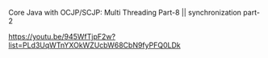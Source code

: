 Core Java with OCJP/SCJP: Multi Threading Part-8 || synchronization part-2

https://youtu.be/945WfTjpF2w?list=PLd3UqWTnYXOkWZUcbW68CbN9fyPFQ0LDk